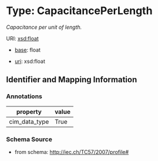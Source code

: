 # Type: CapacitancePerLength




_Capacitance per unit of length._



URI: [xsd:float](http://www.w3.org/2001/XMLSchema#float)

* [base](https://w3id.org/linkml/base): float

* [uri](https://w3id.org/linkml/uri): xsd:float









## Identifier and Mapping Information





### Annotations

| property | value |
| --- | --- |
| cim_data_type | True || uri | cim:CapacitancePerLength |



### Schema Source


* from schema: http://iec.ch/TC57/2007/profile#



